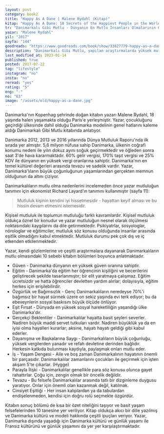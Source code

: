 ```yaml
---
layout: post  
category: book2
title: "Happy As A Dane | Malene Rydahl (Kitap)"  
kitap: "Happy As A Dane: 10 Secrets of the Happiest People ın the World"  
tr: "Danimarkalı Gibi Mutlu - Dünyanın En Mutlu İnsanları Olmalarının On Nedeni"  
yazar: "Malene Rydahl"  
yil: "2017"  
sayfa: "144"  
goodreads: "https://www.goodreads.com/book/show/33827779-happy-as-a-dane"
description: "Danimarkalı Gibi Mutlu, yapılan araştırmalarda yüksek mutluluk oranları ile dikkat çeken Danimarka'nın günlük yaşamına odaklanan bir kitap."
last_modified_at: 2023-01-14
published: true
posted: 2017-07-22
tag: "lifestyle"
instagram: "no"
insta: "no"
reread: "yes"
rating: "5"
eng: "-"
no: "63"
image: "/assets/old/happy-as-a-dane.jpg"
---
```


Danimarka'nın Kopenhag şehrinde doğan kitabın yazarı Malene Rydahl, 18 yaşında halen yaşamakta olduğu Paris'e yerleşmiştir. Yazar, çocukluğunu geçirdiği ülkesinde dahil olduğu Danimarka modelinin genel hatlarını kaleme aldığı Danimarkalı Gibi Mutlu kitabında anlatıyor.  
  
Danimarka 2012, 2013 ve 2016 yıllarında Dünya Mutluluk Raporu'nda ilk sırada yer almıştır. 5,6 milyon nüfusa sahip Danimarka, ülkenin coğrafi konumu nedeni ile yılın dokuz ayını soğuk geçirmektedir ve öğleden sonra saat 3'de hava kararmaktadır. 60% gelir vergisi, 170% taşıt vergisi ve 25% KDV ile dünyanın en yüksek vergi oranlarına sahiptir. Danimarka'nın en temel kültürel değerleri arasında tevazu ve sadelik vardır. Yazar, Danimarka'lıların büyük çoğunluğunun yaşamlarından gerçekten memnun olduğunun da altını çiziyor.  
  
Danimarkalıların mutlu olma nedenlerini incelemeden önce yazar mutluluğun tanımını için ekonomist Richard Layard'ın tanımını kullanmıştır (sayfa 11):  
  
> Mutluluk kişinin kendini iyi hissetmesidir - hayattan keyif alması ve bu hissin devam etmesini istemesidir.  
  
Kişisel mutluluk ile toplumun mutluluğu farklı kavramlardır. Kişisel mutluluk oldukça öznel bir konudur ve yazar mutluluğun nesnel olarak ölçülmesi noktasındaki kaygılarını da dile getirmektedir. Psikiyatrlar, sosyologlar, nörologlar ve eğitimciler, mutluluk söz konusu olduğunda insanlar arasında eşitlik olmadığını kabul etmektedir. Mutluluk durumu pek çok dış ve iç etkenden etkilenmektedir.  
  
Yazar, kendi gözlemlerine ve çeşitli araştırmalara dayanarak Danimarkalıların mutlu olmasındaki 10 sebebi kitabın bölümleri boyunca anlatmaktadır.  
  
- Güven - Danimarka dünyanın en yüksek güven oranına sahiptir.  
- Eğitim - Danimarka'da eğitim her öğrencinin kişiliğini ve becerilerini geliştirecek şekilde tasarlanmıştır; bir elit yaratmaya çalışmaz. Eğitim ücretsizdir ve hatta öğrenciler devletten yardım alırlar; dolayısıyla, eğitim herkes için erişilebilirdir.  
- Özgürlük ve Bağımsızlık - Genç Danimarkalıların neredeyse 70%'i bağımsız bir hayat sürmek üzere on sekiz yaşında evi terk ediyor; bu da ebeveynlerin sosyal baskısını büyük ölçüde önlüyor.  
- Eşit Fırsat - Dünyada en yüksek sosyal hareketliliğin yaşandığı ülke Danimarka'dır.  
- Gerçekçi Beklentiler - Danimarkalılar hayatta basit şeyleri severler. Nadiren büyük maddi servet tutkuları vardır. Nadiren büyüklük ya da en iyisi olma hayalleri kurarlar; aksine, hayatı hayatı geldiği gibi kabul ederler.  
- Dayanışma ve Başkalarına Saygı - Danimarkalıların büyük çoğunluğu, yüksek vergilerden yanadır ve refah devletine derinden bağlıdır. Herkesin katkıda bulunması kaydıyla, paylaşmak onları mutlu eder.  
- İş - Yaşam Dengesi - Aile ve boş zaman Danimarkalının hayatının önemli bir parçasıdır. Danimarkalılar zamanlarını çocukları ile geçirmek için işten akşam 5'te çıkarlar. (Hygge)  
- Parayla İlişki - Danimarkalılar genellikle para söz konusu olunca gayet rahattırlar. Çoğu için, zengin olmak bir öncelik değildir.  
- Tevazu - Bu felsefe Danimarkalılar arasında tatlı bir dizginleme duygusu yaratıyor. Onlar için önemli olan kazanmak değil, katılmak.  
- Cinsiyet Eşitliği - Her insan kalıplardan ya da tabulardan endişelenmeden, kendisi için doğru rolü seçmekte özgürdür.  
  
Kitabın sonuç bölümü de kısa bir özet niteliğini taşıyor ve basit yaşam felsefelerinden 10 tanesine yer veriliyor. Kitap oldukça akıcı bir dille yazılmış ve Danimarka kültürü ve modeli hakkında çeşitli ipuçları veriyor. Yazar, Danimarka dışında yaşadığı için Danimarka kültürü ve günlük yaşamı ile Fransız kültürünü ve günlük yaşamını da yer yer karşılaştırmaktadır.  
  
